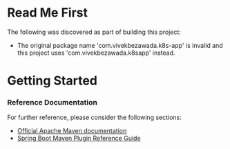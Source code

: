 # Read Me First
The following was discovered as part of building this project:

* The original package name 'com.vivekbezawada.k8s-app' is invalid and this project uses 'com.vivekbezawada.k8sapp' instead.

# Getting Started

### Reference Documentation
For further reference, please consider the following sections:

* [Official Apache Maven documentation](https://maven.apache.org/guides/index.html)
* [Spring Boot Maven Plugin Reference Guide](https://docs.spring.io/spring-boot/docs/2.2.6.RELEASE/maven-plugin/)

